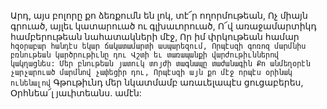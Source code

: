 
Արդ, այս բոլորը քո ձեռքումն են լոկ, տէ՜ր
ողորմութեան,
Ոչ միայն գրուած, այլեւ կատարուած ու
գլխաւորուած,
Ո՜վ առաջամարտիկդ համբերութեան
նահատակների մէջ,
Որ իմ փրկութեան համար` հզօրաբար հանդէս
եկար ճակատամարտի ասպարեզում,
Որպէսզի գոռոզ մարմնիս բռնութեան
կարծրութիւնը դու
Վշտի եւ տառապանքի վարժութիւններով
կակղացնես:
Մեր բնութեան յատուկ տոյժի տագնապը
տաժանագին
Քո անմեղօրէն չարչարուած մարմնով չափեցիր
դու,
Որպէսզի այն քո մէջ որպէս օրինակ ունենալով`
Գթութիւնդ մեր նկատմամբ առաւելապէս
ցուցաբերես,
Օրհնեա՜լ յաւիտեանս. ամէն:



